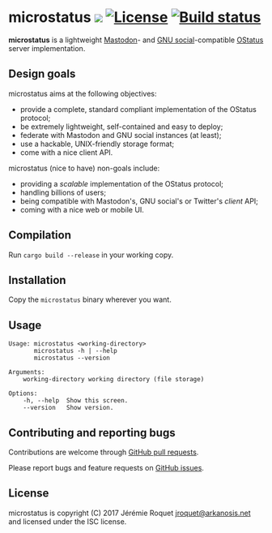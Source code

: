 # microstatus [![](https://img.shields.io/crates/v/microstatus.svg)](https://crates.io/crates/microstatus) [![License](http://img.shields.io/badge/license-ISC-blue.svg)](/LICENSE) [![Build status](https://travis-ci.org/Arkanosis/microstatus.svg?branch=master)](https://travis-ci.org/Arkanosis/microstatus)

**microstatus** is a lightweight [Mastodon](https://github.com/tootsuite/mastodon)- and [GNU social](https://gnu.io/social/)-compatible [OStatus](https://www.w3.org/community/ostatus/) server implementation.

## Design goals

microstatus aims at the following objectives:
* provide a complete, standard compliant implementation of the OStatus protocol;
* be extremely lightweight, self-contained and easy to deploy;
* federate with Mastodon and GNU social instances (at least);
* use a hackable, UNIX-friendly storage format;
* come with a nice client API.

microstatus (nice to have) non-goals include:
* providing a *scalable* implementation of the OStatus protocol;
* handling billions of users;
* being compatible with Mastodon's, GNU social's or Twitter's *client* API;
* coming with a nice web or mobile UI.

## Compilation

Run `cargo build --release` in your working copy.

## Installation

Copy the `microstatus` binary wherever you want.

## Usage

```console
Usage: microstatus <working-directory>
       microstatus -h | --help
       microstatus --version

Arguments:
    working-directory working directory (file storage)

Options:
    -h, --help  Show this screen.
    --version   Show version.
```

## Contributing and reporting bugs

Contributions are welcome through [GitHub pull requests](https://github.com/Arkanosis/microstatus/pulls).

Please report bugs and feature requests on [GitHub issues](https://github.com/Arkanosis/microstatus/issues).

## License

microstatus is copyright (C) 2017 Jérémie Roquet <jroquet@arkanosis.net> and licensed under the ISC license.
